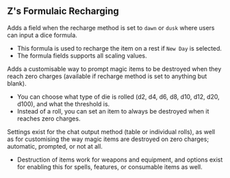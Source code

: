 ## Z's Formulaic Recharging
Adds a field when the recharge method is set to `dawn` or `dusk` where users can input a dice formula.
- This formula is used to recharge the item on a rest if `New Day` is selected.
- The formula fields supports all scaling values.

Adds a customisable way to prompt magic items to be destroyed when they reach zero charges (available if recharge method is set to anything but blank).
- You can choose what type of die is rolled (d2, d4, d6, d8, d10, d12, d20, d100), and what the threshold is.
- Instead of a roll, you can set an item to always be destroyed when it reaches zero charges.

Settings exist for the chat output method (table or individual rolls), as well as for customising the way magic items are destroyed on zero charges; automatic, prompted, or not at all.
- Destruction of items work for weapons and equipment, and options exist for enabling this for spells, features, or consumable items as well.
